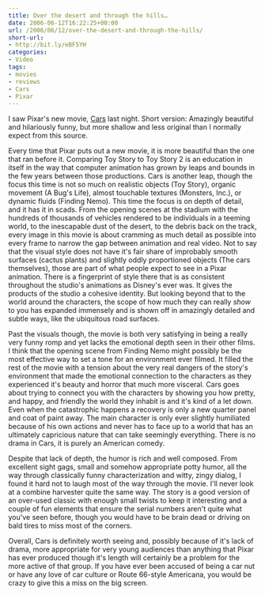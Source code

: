 ```yaml
---
title: Over the desert and through the hills…
date: 2006-06-12T16:22:25+00:00
url: /2006/06/12/over-the-desert-and-through-the-hills/
short-url:
- http://bit.ly/eBF5YH
categories:
- Video
tags:
- movies
- reviews
- Cars
- Pixar
---
```

I saw Pixar's new movie, [Cars](http://www.disney.go.com/disneypictures/cars/) last night. Short version: Amazingly beautiful and hilariously funny, but more shallow and less original than I normally expect from this source.

Every time that Pixar puts out a new movie, it is more beautiful than the one that ran before it. Comparing Toy Story to Toy Story 2 is an education in itself in the way that computer animation has grown by leaps and bounds in the few years between those productions. Cars is another leap, though the focus this time is not so much on realistic objects (Toy Story), organic movement (A Bug's Life), almost touchable textures (Monsters, Inc.), or dynamic fluids (Finding Nemo). This time the focus is on depth of detail, and it has it in scads. From the opening scenes at the stadium with the hundreds of thousands of vehicles rendered to be individuals in a teeming world, to the inescapable dust of the desert, to the debris back on the track, every image in this movie is about cramming as much detail as possible into every frame to narrow the gap between animation and real video. Not to say that the visual style does not have it's fair share of improbably smooth surfaces (cactus plants) and slightly oddly proportioned objects (The cars themselves), those are part of what people expect to see in a Pixar animation. There is a fingerprint of style there that is as consistent throughout the studio's animations as Disney's ever was. It gives the products of the studio a cohesive identity. But looking beyond that to the world around the characters, the scope of how much they can really <em>show</em> to you has expanded immensely and is shown off in amazingly detailed and subtle ways, like the ubiquitous road surfaces.

Past the visuals though, the movie is both very satisfying in being a really very funny romp and yet lacks the emotional depth seen in their other films. I think that the opening scene from Finding Nemo might possibly be the most effective way to set a tone for an environment ever filmed. It filled the rest of the movie with a tension about the very real dangers of the story's environment that made the emotional connection to the characters as they experienced it's beauty and horror that much more visceral. Cars goes about trying to connect you with the characters by showing you how pretty, and happy, and friendly the world they inhabit is and it's kind of a let down. Even when the catastrophic happens a recovery is only a new quarter panel and coat of paint away. The main character is only ever slightly humiliated because of his own actions and never has to face up to a world that has an ultimately capricious nature that can take seemingly everything. There is no drama in Cars, it is purely an American comedy.

Despite that lack of depth, the humor is rich and well composed. From excellent sight gags, small and somehow appropriate potty humor, all the way through classically funny characterization and witty, zingy dialog, I found it hard not to laugh most of the way through the movie. I'll never look at a combine harvester quite the same way. The story is a good version of an over-used classic with enough small twists to keep it interesting and a couple of fun elements that ensure the serial numbers aren't quite what you've seen before, though you would have to be brain dead or driving on bald tires to miss most of the corners.

Overall, Cars is definitely worth seeing and, possibly because of it's lack of drama, more appropriate for very young audiences than anything that Pixar has ever produced though it's length will certainly be a problem for the more active of that group. If you have ever been accused of being a car nut or have any love of car culture or Route 66-style Americana, you would be crazy to give this a miss on the big screen.